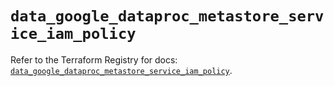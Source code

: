 # `data_google_dataproc_metastore_service_iam_policy`

Refer to the Terraform Registry for docs: [`data_google_dataproc_metastore_service_iam_policy`](https://registry.terraform.io/providers/hashicorp/google-beta/6.26.0/docs/data-sources/google_dataproc_metastore_service_iam_policy).
